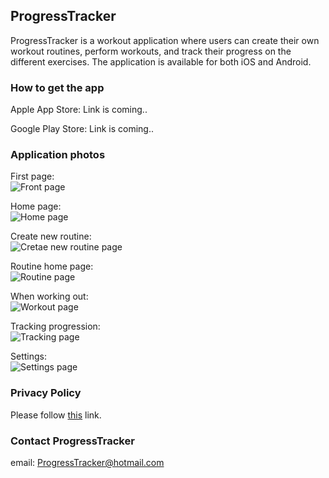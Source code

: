 ## ProgressTracker

ProgressTracker is a workout application where users can create their own workout routines, perform workouts, and track their progress on the different exercises. 
The application is available for both iOS and Android. 

### How to get the app

Apple App Store: Link is coming..

Google Play Store: Link is coming..

### Application photos

First page: </br>
![Front page](https://github.com/wrt95/ProgressTracker/blob/gh-pages/assets/frontpage.png "Start page")

Home page:</br>
![Home page](https://github.com/wrt95/ProgressTracker/blob/gh-pages/assets/homepage.png "Home page")

Create new routine:</br>
![Cretae new routine page](https://github.com/wrt95/ProgressTracker/blob/gh-pages/assets/newroutine.png "Create new routine page")

Routine home page:</br>
![Routine page](https://github.com/wrt95/ProgressTracker/blob/gh-pages/assets/routine.png "Routine home page")

When working out:</br>
![Workout page](https://github.com/wrt95/ProgressTracker/blob/gh-pages/assets/workout.png "Workout page")

Tracking progression:</br>
![Tracking page](https://github.com/wrt95/ProgressTracker/blob/gh-pages/assets/tracking.png "Tracking page")

Settings:</br>
![Settings page](https://github.com/wrt95/ProgressTracker/blob/gh-pages/assets/settings.png "Settings page")

### Privacy Policy

Please follow [this](https://wrt95.github.io/ProgressTracker/privacy-policy/) link. 

### Contact ProgressTracker

email: ProgressTracker@hotmail.com

